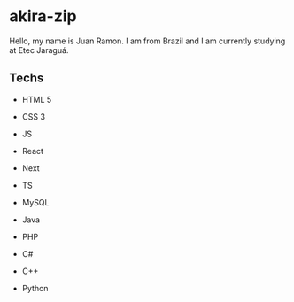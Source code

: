 # akira-zip
Hello, my name is Juan Ramon. I am from Brazil and I am currently studying at Etec Jaraguá.

## Techs
- HTML 5

- CSS 3

- JS

- React

- Next

- TS

- MySQL

- Java

- PHP

- C#

- C++

- Python
